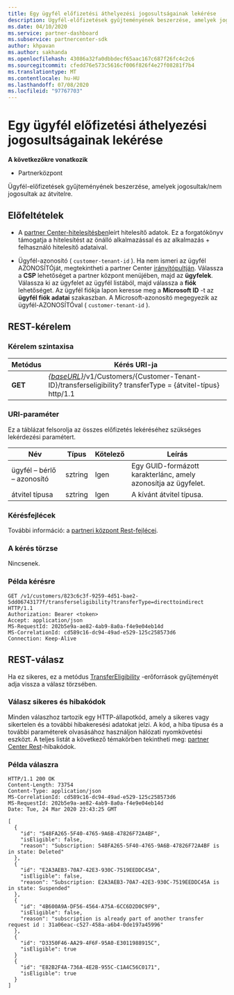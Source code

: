 ```yaml
---
title: Egy ügyfél előfizetési áthelyezési jogosultságainak lekérése
description: Ügyfél-előfizetések gyűjteményének beszerzése, amelyek jogosultak/ineligibile az átvitelhez.
ms.date: 04/10/2020
ms.service: partner-dashboard
ms.subservice: partnercenter-sdk
author: khpavan
ms.author: sakhanda
ms.openlocfilehash: 43086a32fa0dbbdecf65aac167c687f26fc4c2c6
ms.sourcegitcommit: cfedd76e573c5616cf006f826f4e27f08281f7b4
ms.translationtype: MT
ms.contentlocale: hu-HU
ms.lasthandoff: 07/08/2020
ms.locfileid: "97767703"
---
```

# <a name="get-a-customers-subscriptions-transfer-eligibility"></a>Egy ügyfél előfizetési áthelyezési jogosultságainak lekérése

**A következőkre vonatkozik**

- Partnerközpont

Ügyfél-előfizetések gyűjteményének beszerzése, amelyek jogosultak/nem jogosultak az átvitelre.

## <a name="prerequisites"></a>Előfeltételek

- A [partner Center-hitelesítésben](partner-center-authentication.md)leírt hitelesítő adatok. Ez a forgatókönyv támogatja a hitelesítést az önálló alkalmazással és az alkalmazás + felhasználó hitelesítő adataival.

- Ügyfél-azonosító ( `customer-tenant-id` ). Ha nem ismeri az ügyfél AZONOSÍTÓját, megtekintheti a partner Center [irányítópultján](https://partner.microsoft.com/dashboard). Válassza a **CSP** lehetőséget a partner központ menüjében, majd az **ügyfelek**. Válassza ki az ügyfelet az ügyfél listából, majd válassza a **fiók** lehetőséget. Az ügyfél fiókja lapon keresse meg a **Microsoft ID** -t az **ügyfél fiók adatai** szakaszban. A Microsoft-azonosító megegyezik az ügyfél-AZONOSÍTÓval ( `customer-tenant-id` ).

## <a name="rest-request"></a>REST-kérelem

### <a name="request-syntax"></a>Kérelem szintaxisa

| Metódus  | Kérés URI-ja                                                                                          |
|---------|------------------------------------------------------------------------------------------------------|
| **GET** | [*{baseURL}*](partner-center-rest-urls.md)/v1/Customers/{Customer-Tenant-ID}/transferseligibility? transferType = {átvitel-típus} http/1.1 |

### <a name="uri-parameter"></a>URI-paraméter

Ez a táblázat felsorolja az összes előfizetés lekéréséhez szükséges lekérdezési paramétert.

| Név               | Típus   | Kötelező | Leírás                                           |
|--------------------|--------|----------|-------------------------------------------------------|
| ügyfél – bérlő – azonosító | sztring | Igen      | Egy GUID-formázott karakterlánc, amely azonosítja az ügyfelet. |
| átvitel típusa      | sztring | Igen      | A kívánt átvitel típusa.                |

### <a name="request-headers"></a>Kérésfejlécek

További információ: a [partneri központ Rest-fejlécei](headers.md).

### <a name="request-body"></a>A kérés törzse

Nincsenek.

### <a name="request-example"></a>Példa kérésre

```http
GET /v1/customers/823c6c3f-9259-4d51-bae2-5dd06743177f/transferseligibility?transferType=directtoindirect HTTP/1.1
Authorization: Bearer <token>
Accept: application/json
MS-RequestId: 202b5e9a-ae82-4ab9-8a0a-f4e9e04eb14d
MS-CorrelationId: cd589c16-dc94-49ad-e529-125c258573d6
Connection: Keep-Alive
```

## <a name="rest-response"></a>REST-válasz

Ha ez sikeres, ez a metódus [TransferEligibility](transfer-eligibility-resources.md) -erőforrások gyűjteményét adja vissza a válasz törzsében.

### <a name="response-success-and-error-codes"></a>Válasz sikeres és hibakódok

Minden válaszhoz tartozik egy HTTP-állapotkód, amely a sikeres vagy sikertelen és a további hibakeresési adatokat jelzi. A kód, a hiba típusa és a további paraméterek olvasásához használjon hálózati nyomkövetési eszközt. A teljes listát a következő témakörben tekintheti meg: [partner Center Rest](error-codes.md)-hibakódok.

### <a name="response-example"></a>Példa válaszra

```http
HTTP/1.1 200 OK
Content-Length: 73754
Content-Type: application/json
MS-CorrelationId: cd589c16-dc94-49ad-e529-125c258573d6
MS-RequestId: 202b5e9a-ae82-4ab9-8a0a-f4e9e04eb14d
Date: Tue, 24 Mar 2020 23:43:25 GMT

[
  {
    "id": "548FA265-5F40-4765-9A6B-47826F72A4BF",
    "isEligible": false,
    "reason": "Subscription: 548FA265-5F40-4765-9A6B-47826F72A4BF is in state: Deleted"
  },
  {
    "id": "E2A3AEB3-70A7-42E3-930C-7519EEDDC45A",
    "isEligible": false,
    "reason": "Subscription: E2A3AEB3-70A7-42E3-930C-7519EEDDC45A is in state: Suspended"
  },
  {
    "id": "4B600A9A-DF56-4564-A75A-6CC6D2D0C9F9",
    "isEligible": false,
    "reason": "subscription is already part of another transfer request id : 31a06eac-c527-458a-a6b4-0de197a45996"
  },
  {
    "id": "D3350F46-AA29-4F6F-95A0-E3011988915C",
    "isEligible": true
  }
  {
    "id": "E82B2F4A-736A-4E2B-955C-C1A4C56C0171",
    "isEligible": true
  }
]
```

